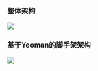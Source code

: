 ### 整体架构

![](https://pub.idqqimg.com/pc/misc/files/20170921/f81f93c5be874ed1b7c90b7fbb56ce87.jpg)

### 基于Yeoman的脚手架架构

![](https://pub.idqqimg.com/pc/misc/files/20170921/618294e985fc44989ec5087118ceeb63.jpg)
